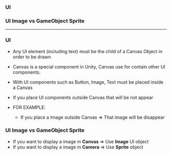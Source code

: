 ### UI
### UI Image vs GameObject Sprite

---------------------------------------------

### UI

* Any UI element (including text) must be the child of a Canvas Object in order to be drawn
* Canvas is a special component in Unity, Canvas use for contain other UI components.

* With UI components such as Button, Image, Text must be placed inside a Canvas
* If you place UI components outside Canvas that will be not appear

* FOR EXAMPLE:
  * If you place a Image outside Canvas => That image will be disappear

### UI Image vs GameObject Sprite

* If you want to display a image in **Canvas** => Use **Image** UI object
* If you want to display a image in **Camera** => Use **Sprite** object
